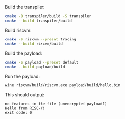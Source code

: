 Build the transpiler:

```sh
cmake -B transpiler/build -S transpiler
cmake --build transpiler/build
```

Build riscvm:

```sh
cmake -S riscvm --preset tracing
cmake --build riscvm/build
```

Build the payload:

```sh
cmake -S payload --preset default
cmake --build payload/build
```

Run the payload:

```sh
wine riscvm/build/riscvm.exe payload/build/hello.bin
```

This should output:

```
no features in the file (unencrypted payload?)
Hello from RISC-V!
exit code: 0
```